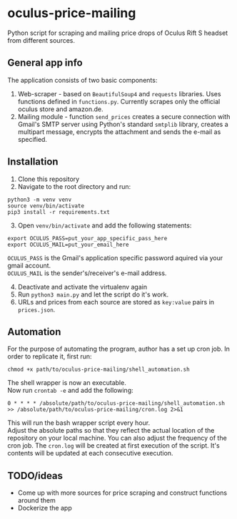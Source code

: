 # oculus-price-mailing
Python script for scraping and mailing price drops of Oculus Rift S headset from different sources.

## General app info
The application consists of two basic components:
1. Web-scraper - based on `BeautifulSoup4` and `requests` libraries. Uses functions defined in `functions.py`. Currently scrapes only the official oculus store and amazon.de.
2. Mailing module - function `send_prices` creates a secure connection with Gmail's SMTP server using Python's standard `smtplib` library, creates a multipart message, encrypts the attachment and sends the e-mail as specified.

## Installation
1. Clone this repository
2. Navigate to the root directory and run:
```
python3 -m venv venv
source venv/bin/activate
pip3 install -r requirements.txt
```
3. Open `venv/bin/activate` and add the following statements:
```
export OCULUS_PASS=put_your_app_specific_pass_here
export OCULUS_MAIL=put_your_email_here
```
`OCULUS_PASS` is the Gmail's application specific password aquired via your gmail account.  
`OCULUS_MAIL` is the sender's/receiver's e-mail address.

4. Deactivate and activate the virtualenv again
5. Run `python3 main.py` and let the script do it's work.
6. URLs and prices from each source are stored as `key:value` pairs in `prices.json`.

## Automation
For the purpose of automating the program, author has a set up cron job. In order to replicate it, first run:
```
chmod +x path/to/oculus-price-mailing/shell_automation.sh
```
The shell wrapper is now an executable.  
Now run `crontab -e` and add the following:
```
0 * * * * /absolute/path/to/oculus-price-mailing/shell_automation.sh >> /absolute/path/to/oculus-price-mailing/cron.log 2>&1
```
This will run the bash wrapper script every hour.  
Adjust the absolute paths so that they reflect the actual location of the repository on your local machine. You can also adjust the frequency of the cron job.
The `cron.log` will be created at first execution of the script. It's contents will be updated at each consecutive execution.

## TODO/ideas
* Come up with more sources for price scraping and construct functions around them
* Dockerize the app
